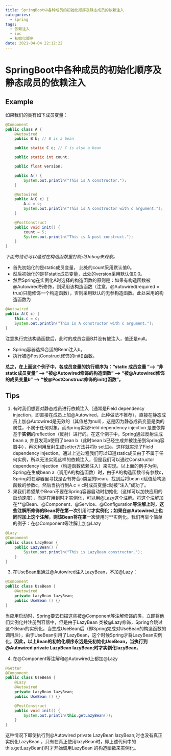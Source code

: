 ```yaml
---
title: SpringBoot中各种成员的初始化顺序及静态成员的依赖注入
categories:
  - spring
tags:
  - 依赖注入
  - ioc
  - 初始化顺序
date: 2021-04-04 22:12:22
---
```



# SpringBoot中各种成员的初始化顺序及静态成员的依赖注入



## **Example**

如果我们的类有如下成员变量：

```java
@Component
public class A {
    @Autowired
    public B b; // B is a bean

    public static C c; // C is also a bean

    public static int count;

    public float version;

    public A() {
    	System.out.println("This is A constructor.");
    }

    @Autowired
    public A(C c) {
        A.c = c;
        System.out.println("This is A constructor with c argument.");
    }

    @PostConstruct
    public void init() {
        count = 5;
        System.out.println("This is A post construct.");
    }
}
```

*下面的结论可以通过在构造函数里打断点Debug来观察。*

- 首先初始化的是static成员变量， 此处的count采用默认值0。
- 然后初始化的是非static成员变量，此处的version采用默认值0.0。
- 然后Spring在实例化A时选择的构造函数的原则是：如果有构造函数被@Autowired所修饰，则采用该构造函数（注意，@Autowired(required = true)只能修饰一个构造函数），否则采用默认的无参构造函数。此处采用的构造函数为

```java
@Autowired
public A(C c) {
    this.c = c;
    System.out.println("This is A constructor with c argument.");
}
```

​	注意执行完该构造函数后，此时的成员变量B并没有被注入，值还是null。

- Spring容器选择合适的Bean注入b。
- 执行被@PostConstruct修饰的init()函数。

**总之，在上面这个例子中，各成员变量的执行顺序为：“static 成员变量 ”--> “非static成员变量” --> “被@Autowired修饰的构造函数” --> “被@Autowired修饰的成员变量b” --> “被@PostConstruct修饰的init()函数”。**



## Tips

1. 有时我们想要对静态成员进行依赖注入（通常是Field dependency injection，即直接在成员上加@Autowired，此种做法不推荐），直接在静态成员上加@Autowired是无效的（其值总为null），这是因为静态成员变量是类的属性，不属于任何对象，而Spring实现Field dependency injection 是要依靠基于**实例**的reflection（反射）进行的。在这个例子中，Spring通过反射生成bean a, 并且发现a使用了bean b（此时bean b已经生成并被注册到Spring容器中），再次利用反射生成setter方法并将b set进a，这样就实现了Field dependency injection。通过上述过程我们可以知道static成员由于不属于任何实例，所以无法实现这样的依赖注入，但是我们可以通过Constructor dependency injection（构造函数依赖注入）来实现。以上面的例子为例，Spring在生成bean a（调用A的构造函数）时，由于A的构造函数带有参数c，Spring将在容器里寻找是否有符合c类型的bean，找到后将bean c赋值给构造函数的参数c，然后当执行到A.c = c时成员变量c就被“注入”成功了。
2. 果我们希望某个Bean不要在Spring容器启动时初始化（这样可以加快应用的启动速度），而是在用到时才实例化，可以用[@Lazy](https://links.jianshu.com/go?to=https%3A%2F%2Fdocs.spring.io%2Fspring-framework%2Fdocs%2Fcurrent%2Fjavadoc-api%2Forg%2Fspringframework%2Fcontext%2Fannotation%2FLazy.html)这个注解。将这个注解加在**@Bean、@Component、@Service、@Configuration**等注解上时，这些注解所修饰的Bean将在第一次**引用时**才实例化；如果在@Autowired上也同时加上这个注解，则该Bean将在第一次**使用时**实例化。我们再举个简单的例子：在@Component等注解上加@Lazy

```java
@Lazy
@Component
public class LazyBean {
    public LazyBean() {
    	System.out.println("This is LazyBean constructor.");
    }
}
```

3. 在UseBean里通过@Autowired注入LazyBean，不加@Lazy：

```java
@Component
public class UseBean {
    @Autowired
    private LazyBean lazyBean;
    public UseBean () {}
}
```

当应用启动时，Spring要去扫描这些被@Component等注解修饰的类，立即将他们实例化并注册到容器中，但是由于LazyBean 类被@Lazy修饰，Spring会跳过这个Bean的实例化。当生成UseBean后（即Spring完成对UseBean的构造函数的调用后），由于UseBean引用了LazyBean，这个时候Spring才将LazyBean实例化。**因此，以上Bean的初始化顺序永远是先初始化UseBean，当执行到@Autowired private LazyBean lazyBean;时才实例化lazyBean**。

4. 在@Component等注解和@Autowired上都加@Lazy

```java
@Getter
@Component
public class UseBean {
    @Lazy
    @Autowired
    private LazyBean lazyBean;
    public UseBean () {}

    @PostConstruct
    public void init() {
    	System.out.println(this.getLazyBean());
    }
}
```

这种情况下即使执行到@Autowired private LazyBean lazyBean;时也没有真正实例化LazyBean ，只有在真正使用lazyBean时，即上述代码中的this.getLazyBean()时才开始调用LazyBean 的构造函数来实例化。















